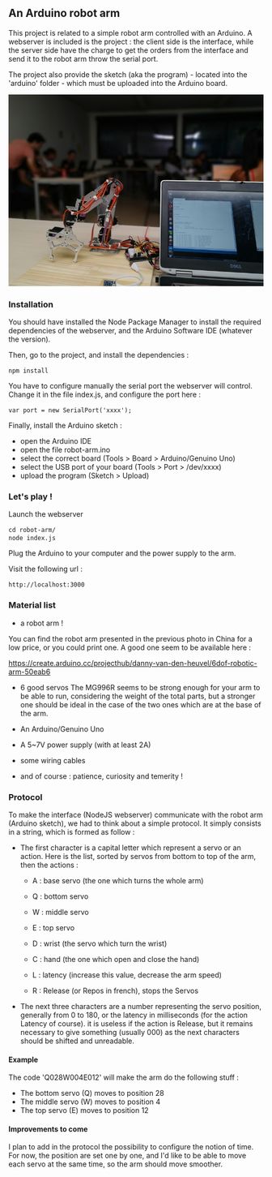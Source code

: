## An Arduino robot arm

This project is related to a simple robot arm controlled with an Arduino.
A webserver is included is the project : the client side is the interface,
while the server side have the charge to get the orders from the interface
and send it to the robot arm throw the serial port.

The project also provide the sketch (aka the program) - located into the
'arduino' folder - which must be uploaded into the Arduino board.

![An Arduino robot arm](/IMG_20180820_143853.resized.jpg)

### Installation

You should have installed the Node Package Manager to install the required
dependencies of the webserver, and the Arduino Software IDE (whatever the
version).

Then, go to the project, and install the dependencies :
```
npm install
```

You have to configure manually the serial port the webserver will control.
Change it in the file index.js, and configure the port here :
```
var port = new SerialPort('xxxx');
```

Finally, install the Arduino sketch :
 - open the Arduino IDE
 - open the file robot-arm.ino
 - select the correct board (Tools > Board > Arduino/Genuino Uno)
 - select the USB port of your board (Tools > Port > /dev/xxxx)
 - upload the program (Sketch > Upload)


### Let's play !

Launch the webserver
```
cd robot-arm/
node index.js
```
Plug the Arduino to your computer and the power supply to the arm.

Visit the following url :
```
http://localhost:3000
```


### Material list

 - a robot arm !

You can find the robot arm presented in the  previous photo in China for
a low price, or you could print one. A good one seem to be available here :

https://create.arduino.cc/projecthub/danny-van-den-heuvel/6dof-robotic-arm-50eab6

 - 6 good servos
The MG996R seems to be strong enough for your arm to be able to run, 
considering the weight of the total parts, but a stronger one should be ideal
in the case of the two ones which are at the base of the arm.

 - An Arduino/Genuino Uno
 - A 5~7V power supply (with at least 2A)
 - some wiring cables
 - and of course : patience, curiosity and temerity !


### Protocol

To make the interface (NodeJS webserver) communicate with the robot arm
(Arduino sketch), we had to think about a simple protocol. It simply
consists in a string, which is formed as follow :

- The first character is a capital letter which represent a servo or 
an action. Here is the list, sorted by servos from bottom to top of 
the arm, then the actions :
  - A : base servo (the one which turns the whole arm)
  - Q : bottom servo
  - W : middle servo
  - E : top servo
  - D : wrist (the servo which turn the wrist)
  - C : hand (the one which open and close the hand)

  - L : latency (increase this value, decrease the arm speed)
  - R : Release (or Repos in french), stops the Servos

- The next three characters are a number representing the servo position,
generally from 0 to 180, or the latency in milliseconds (for the action 
Latency of course). it is useless if the action is Release, but it remains 
necessary to give something (usually 000) as the next characters should be 
shifted and unreadable.

 #### Example

 The code 'Q028W004E012' will make the arm do the following stuff :

  - The bottom servo (Q) moves to position 28
  - The middle servo (W) moves to position 4
  - The top servo (E) moves to position 12


 #### Improvements to come

 I plan to add in the protocol the possibility to configure the notion of
 time. For now, the position are set one by one, and I'd like to be able
 to move each servo at the same time, so the arm should move smoother.
